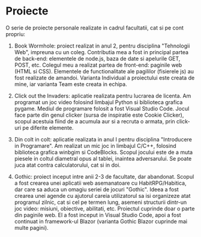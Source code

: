 # Proiecte

O serie de proiecte personale realizate in cadrul facultatii, cat si pe cont propriu:

1) Book Wormhole: proiect realizat in anul 2, pentru disciplina "Tehnologii Web", impreuna cu un coleg.
  Contributia mea a fost in principal partea de back-end: elementele de node.js, baza de date si apelurile
  GET, POST, etc. Colegul meu a realizat partea de front-end: paginile web (HTML si CSS). Elementele de functionalitate
  ale pagililor (fisierele js) au fost realizate de amandoi. Varianta Individual a proiectului este creata de mine,
  iar varianta Team este creata in echipa.

2) Click out the Invaders: aplicatie realizata pentru lucrarea de licenta. Am programat un joc video folosind limbajul 
  Python si biblioteca grafica pygame. Mediul de programare folosit a fost Visual Studio Code. Jocul face parte din
  genul clicker (sursa de inspiratie este Cookie Clicker), scopul acestuia fiind de a acumula aur si a recruta o armata,
  prin click-uri pe diferite elemente.
  
3) Din colt in colt: aplicatie realizata in anul I pentru disciplina "Introducere in Programare". Am realizat un mic joc 
in limbajul C/C++, folosind biblioteca grafica winbgim si CodeBlocks. Scopul jocului este de a muta piesele in coltul 
diametral opus al tablei, inaintea adversarului. Se poate juca atat contra calculatorului, cat si in doi.

4) Gothic: proiect inceput intre anii 2-3 de facultate, dar abandonat. Scopul a fost crearea unei aplicatii web asemanatoare
cu HabitRPG/Habitica, dar care sa aduca un omagiu seriei de jocuri "Gothic". Ideea a fost crearea unei agende cu ajutorul 
careia utilizatorul sa isi organizeze atat programul zilnic, cat si cel pe termen lung, asemeni structurii dintr-un joc video:
misiuni, obiective, abilitati, etc. Proiectul cuprinde doar o parte din paginile web. El a fost inceput in Visual Studio Code,
apoi a fost continuat in framework-ul Blazor (varianta Gothic Blazor cuprinde mai multe pagini).
